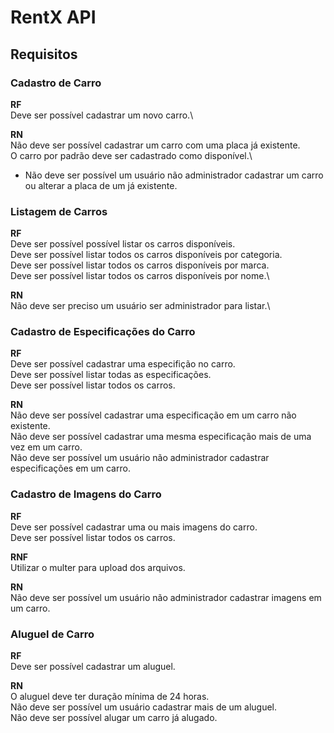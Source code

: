 # RentX API

## Requisitos
### Cadastro de Carro
**RF**\
Deve ser possível cadastrar um novo carro.\

**RN**\
Não deve ser possível cadastrar um carro com uma placa já existente.\
O carro por padrão deve ser cadastrado como disponível.\
* Não deve ser possível um usuário não administrador cadastrar um carro ou alterar a placa de um já existente.

### Listagem de Carros
**RF**\
Deve ser possível possível listar os carros disponíveis.\
Deve ser possível listar todos os carros disponíveis por categoria.\
Deve ser possível listar todos os carros disponíveis por marca.\
Deve ser possível listar todos os carros disponíveis por nome.\

**RN**\
Não deve ser preciso um usuário ser administrador para listar.\

### Cadastro de Especificações do Carro
**RF**\
Deve ser possível cadastrar uma especifição no carro.\
Deve ser possível listar todas as especificações.\
Deve ser possível listar todos os carros.

**RN**\
Não deve ser possível cadastrar uma especificação em um carro não existente.\
Não deve ser possível cadastrar uma mesma especificação mais de uma vez em um carro.\
Não deve ser possível um usuário não administrador cadastrar especificações em um carro.

### Cadastro de Imagens do Carro
**RF**\
Deve ser possível cadastrar uma ou mais imagens do carro.\
Deve ser possível listar todos os carros.

**RNF**\
Utilizar o multer para upload dos arquivos.

**RN**\
Não deve ser possível um usuário não administrador cadastrar imagens em um carro.

### Aluguel de Carro
**RF**\
Deve ser possível cadastrar um aluguel.

**RN**\
O aluguel deve ter duração mínima de 24 horas.\
Não deve ser possível um usuário cadastrar mais de um aluguel.\
Não deve ser possível alugar um carro já alugado.
